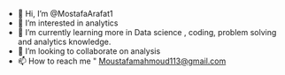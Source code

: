 - 👋 Hi, I’m @MostafaArafat1
- 👀 I’m interested in analytics
- 🌱 I’m currently learning more in Data science , coding, problem solving and analytics knowledge.
- 💞️ I’m looking to collaborate on analysis
- 📫 How to reach me " Moustafamahmoud113@gmail.com

<!---
MostafaArafat1/MostafaArafat1 is a ✨ special ✨ repository because its `README.md` (this file) appears on your GitHub profile.
You can click the Preview link to take a look at your changes.
--->
